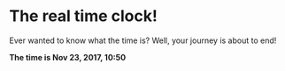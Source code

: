 # The real time clock!

Ever wanted to know what the time is? Well, your journey is about to end!

**The time is Nov 23, 2017, 10:50**